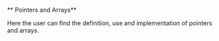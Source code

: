 ** Pointers and Arrays**

Here the user can find the definition, use and implementation of pointers and arrays.